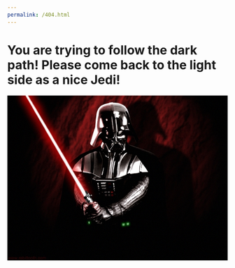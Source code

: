 ```yaml
---
permalink: /404.html
---
```

# You are trying to follow the dark path! Please come back to the light side as a nice Jedi!

![Darth Vader](img/4400106.jpeg)
